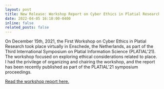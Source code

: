 ```yaml
---
layout: post
title: New Release: Workshop Report on Cyber Ethics in Platial Research
date: 2022-04-05 16:10:00-0400
inline: false
related_posts: false
---
```


On December 15th, 2021, the First Workshop on Cyber Ethics in Platial Research took place virtually in Enschede, the Netherlands, as part of the Third International Symposium on Platial Information Science (PLATIAL'21). The workshop focused on exploring ethical considerations related to place. I had the privilege of organizing and chairing the workshop, and the report has been recently published as part of the PLATIAL'21 symposium proceedings.

<a href="https://doi.org/10.5281/zenodo.6413003">Read the workshop report here.</a>